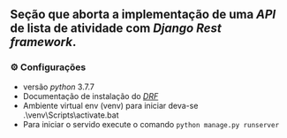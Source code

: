 ## Seção que aborta a implementação de uma _API_ de lista de atividade com _Django_ _Rest_ _framework_. 


### ⚙️ __Configurações__

* versão _python_ 3.7.7
* Documentação de instalação do [_DRF_](https://www.django-rest-framework.org/tutorial/quickstart) 
* Ambiente virtual env (venv) para iniciar deva-se .\venv\Scripts\activate.bat
* Para iniciar o servido execute o comando ```python manage.py runserver```
  
